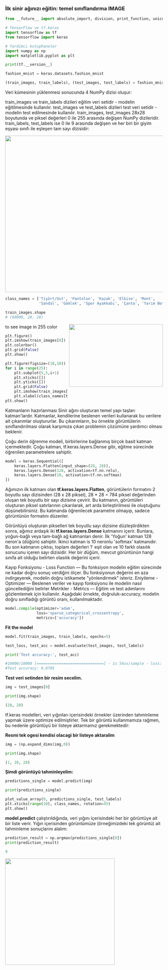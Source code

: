 ### İlk sinir ağınızı eğitin: temel sınıflandırma IMAGE

```python
from __future__ import absolute_import, division, print_function, unicode_literals

# TensorFlow ve tf.keras
import tensorflow as tf
from tensorflow import keras

# Yardimci kutuphaneler
import numpy as np
import matplotlib.pyplot as plt

print(tf.__version__)
```

```python
fashion_mnist = keras.datasets.fashion_mnist

(train_images, train_labels), (test_images, test_labels) = fashion_mnist.load_data()
```

Veri kümesinin yüklenmesi sonucunda 4 NumPy dizisi oluşur:

train_images ve train_labels dizileri eğitim veri setidir - modelin eğitilmesinde kullanılır.
test_images ve test_labels dizileri test veri setidir - modelin test edilmesinde kullanılır.
train_images, test_images 28x28 boyutunda ve piksel değerleri 0 ile 255 arasında değişen NumPy dizileridir. train_labels, test_labels ise 0 ile 9 arasında değişen ve her biri bir giyim eşyası sınıfı ile eşleşen tam sayı dizisidir:


<img align="center" width="850" height="500" src="https://tensorflow.org/images/fashion-mnist-sprite.png?hl=TR">

```python
class_names = ['Tişört/Üst', 'Pantolon', 'Kazak', 'Elbise', 'Mont', 
               'Sandal', 'Gömlek', 'Spor Ayakkabı', 'Çanta', 'Yarım Bot']
```

```python
train_images.shape
# (60000, 28, 28)
```

to see image in 255 color 
<img align="right" width="300" height="200" src="https://www.tensorflow.org/tutorials/keras/basic_classification_files/output_m4VEw8Ud9Quh_0.png?hl=TR">
```python
plt.figure()
plt.imshow(train_images[0])
plt.colorbar()
plt.grid(False)
plt.show()
```

```python
plt.figure(figsize=(10,10))
for i in range(25):
    plt.subplot(5,5,i+1)
    plt.xticks([])
    plt.yticks([])
    plt.grid(False)
    plt.imshow(train_images[i], cmap=plt.cm.binary)
    plt.xlabel(class_names[train_labels[i]])
plt.show()
```

Katmanların hazırlanması
Sinir ağını oluşturan temel yapı taşları katman'lardır. Katmanlar, kendilerine beslenen verileri kullanarak bu verilere ait çıkarımlar oluştururlar. Bu çıkarımların, bu örnekte görüntülerin sınıflandırılması olarak karşımıza çıkan problemin çözümüne yardımcı olması beklenir.

Çoğu derin öğrenme modeli, birbirlerine bağlanmış birçok basit katman içermektedir. Çoğu katman, tf.keras.layers.Dense gibi, eğitme sürecinde öğrenilen parametrelere sahiptir.

```python
model = keras.Sequential([
    keras.layers.Flatten(input_shape=(28, 28)),
    keras.layers.Dense(128, activation=tf.nn.relu),
    keras.layers.Dense(10, activation=tf.nn.softmax)
])
```

Ağımızın ilk katmanı olan **tf.keras.layers.Flatten**, görüntülerin formatını 2 boyutlu sayı dizisinden (28 x 28 piksel), 28 * 28 = 784 piksel değerinden oluşan tek boyutlu bir sayı dizisine çevirir. Bu katmanın, görüntüleri oluşturan piksel satırlarının çıkarılarak, art arda birleştirilmesi ile oluştuğunu düşünebilirsiniz. Bu katmanda öğrenilecek parametre olmayıp, sadece görüntünün formatını düzenler.

Görüntüyü oluşturan pikselleri tek boyutlu sayı dizisine düzleştirdikten sonra, ağımız ardaşık iki **tf.keras.layers.Dense** katmanını içerir. Bunlara, yoğun-bağlı veya tam-bağlı ağ katmanları denir. İlk 'Yoğun' katman 128 neron'a (düğüm) sahiptir. İkinci katman is 10 neronlu 'softmax' katmanıdır. Bu son katmanın çıktısı, toplam değerleri 1' eşit olan ve 10 farklı olasılık sonucunu içeren sayı dizisidir. Her bir düğüm, mevcut görüntünün hangi sınıfa ait olduğu belirten olasılık değerini içerir.

Kayıp Fonksiyonu - Loss Function — Bu fonksiyon modelin eğitim sürecinde ne kadar doğru sonuç verdiğini ölçer. Bu fonksiyonun değerini en aza indirgeyerek, modelin doğru istikamete "yönlendirmek" isteriz.
Eniyileme - Optimizer — Beslenen veriler ve kayıp fonksiyonu ile modelin nasıl güncellediğini belirler
Metrikler - Metrics — Eğitim ve test adımlarını gözlemlemek için kullanılır. Aşağıdaki örnekte, doğruluk-accuracy, modelin doğru sınıfladığı görüntü oranı, kullanılmaktadır.
```python
model.compile(optimizer='adam', 
              loss='sparse_categorical_crossentropy',
              metrics=['accuracy'])
```
**Fit the model**

```python
model.fit(train_images, train_labels, epochs=5)
```
```python
test_loss, test_acc = model.evaluate(test_images, test_labels)

print('Test accuracy:', test_acc)

#10000/10000 [==============================] - 1s 54us/sample - loss: 0.3589 - accuracy: 0.8705
#Test accuracy: 0.8705
```

**Test veri setinden bir resim secelim.**
```python
img = test_images[0]

print(img.shape)

(28, 28)
```
tf.keras modelleri, veri yığınları içerisindeki örnekler üzerinden tahminleme yapmak üzere optimize edilmiştirler. Tek bir görüntü kullanmamıza rağmen, bu nedenle görüntüyü bir listeye aktarmamız gerekmektedir:

**Resmi tek ogesi kendisi olacagi bir listeye aktaralim**
```python
img = (np.expand_dims(img,0))

print(img.shape)

(1, 28, 28)
```

**Şimdi görüntüyü tahminleyelim:**
```python
predictions_single = model.predict(img)

print(predictions_single)

plot_value_array(0, predictions_single, test_labels)
plt.xticks(range(10), class_names, rotation=45)
plt.show()
```

**model.predict** çalıştırıldığında, veri yığını içerisindeki her bir görüntüye ait bir liste verir. Yığın içerisinden görüntümüze (örneğimizdeki tek görüntü) ait tahminleme sonuçlarını alalım:
```python
prediction_result = np.argmax(predictions_single[0])
print(prediction_result)

9
```
<img align="center" width="350" height="340" src="https://www.tensorflow.org/tutorials/keras/basic_classification_files/output_6Ai-cpLjO-3A_0.png">

